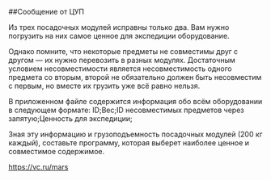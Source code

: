 ##Сообщение от ЦУП

Из трех посадочных модулей исправны только два. Вам нужно погрузить на них самое ценное для экспедиции оборудование.

Однако помните, что некоторые предметы не совместимы друг с другом — их нужно перевозить в разных модулях. Достаточным условием несовместимости является несовместимость одного предмета со вторым, второй не обязательно должен быть несовместим с первым, но вместе их грузить уже всё равно нельзя.

В приложенном файле содержится информация обо всём оборудовании в следующем формате: ID;Вес;ID несовместимых предметов через запятую;Ценность для экспедиции;

Зная эту информацию и грузоподъемность посадочных модулей (200 кг каждый), составьте программу, которая выберет наиболее ценное и совместимое содержимое.

https://vc.ru/mars
